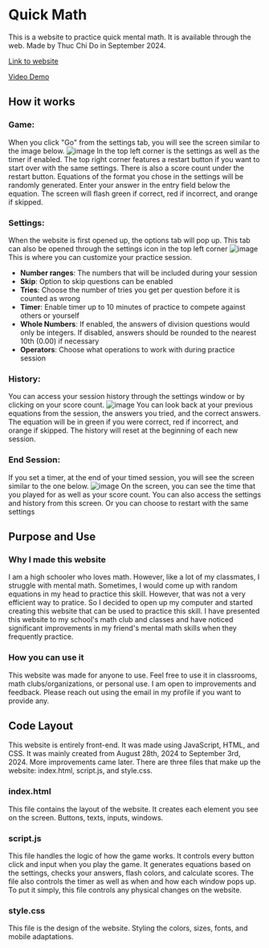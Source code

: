 # Quick Math
This is a website to practice quick mental math. It is available through the web. Made by Thuc Chi Do in September 2024.

[Link to website](https://thucchi-cs.github.io/QuickMath/)

[Video Demo](https://www.youtube.com/watch?v=AKD_Utw2-Qc)

## How it works

### Game:
When you click "Go" from the settings tab, you will see the screen similar to the image below. 
![image](https://github.com/user-attachments/assets/6965dd70-83c0-438f-a470-668a44204504)
In the top left corner is the settings as well as the timer if enabled. The top right corner features a restart button if you want to start over with the same settings. There is also a score count under the restart button.
Equations of the format you chose in the settings will be randomly generated. Enter your answer in the entry field below the equation. The screen will flash green if correct, red if incorrect, and orange if skipped. 

### Settings:
When the website is first opened up, the options tab will pop up. This tab can also be opened through the settings icon in the top left corner
![image](https://github.com/user-attachments/assets/ec355538-ad70-4cc2-9e75-fec84387dd4e)
This is where you can customize your practice session. 
* **Number ranges**: The numbers that will be included during your session
* **Skip**: Option to skip questions can be enabled
* **Tries**: Choose the number of tries you get per question before it is counted as wrong
* **Timer**: Enable timer up to 10 minutes of practice to compete against others or yourself
* **Whole Numbers**: If enabled, the answers of division questions would only be integers. If disabled, answers should be rounded to the nearest 10th (0.00) if necessary
* **Operators**: Choose what operations to work with during practice session

### History:
You can access your session history through the settings window or by clicking on your score count.
![image](https://github.com/user-attachments/assets/15192bb0-3ff1-495e-8adc-641a001a816a)
You can look back at your previous equations from the session, the answers you tried, and the correct answers. The equation will be in green if you were correct, red if incorrect, and orange if skipped. The history will reset at the beginning of each new session.

### End Session:
If you set a timer, at the end of your timed session, you will see the screen similar to the one below.
![image](https://github.com/user-attachments/assets/ad365f37-f996-4d53-a174-96bf7ff383a8)
On the screen, you can see the time that you played for as well as your score count. You can also access the settings and history from this screen. Or you can choose to restart with the same settings


## Purpose and Use

### Why I made this website
I am a high schooler who loves math. However, like a lot of my classmates, I struggle with mental math. Sometimes, I would come up with random equations in my head to practice this skill. However, that was not a very efficient way to pratice. So I decided to open up my computer and started creating this website that can be used to practice this skill. I have presented this website to my school's math club and classes and have noticed significant improvements in my friend's mental math skills when they frequently practice. 

### How you can use it
This website was made for anyone to use. Feel free to use it in classrooms, math clubs/organizations, or personal use. I am open to improvements and feedback. Please reach out using the email in my profile if you want to provide any.

## Code Layout
This website is entirely front-end. It was made using JavaScript, HTML, and CSS. It was mainly created from August 28th, 2024 to September 3rd, 2024. More improvements came later. 
There are three files that make up the website: index.html, script.js, and style.css.
### index.html
This file contains the layout of the website. It creates each element you see on the screen. Buttons, texts, inputs, windows.
### script.js
This file handles the logic of how the game works. It controls every button click and input when you play the game. It generates equations based on the settings, checks your answers, flash colors, and calculate scores. The file also controls the timer as well as when and how each window pops up. To put it simply, this file controls any physical changes on the website. 
### style.css
This file is the design of the website. Styling the colors, sizes, fonts, and mobile adaptations.
